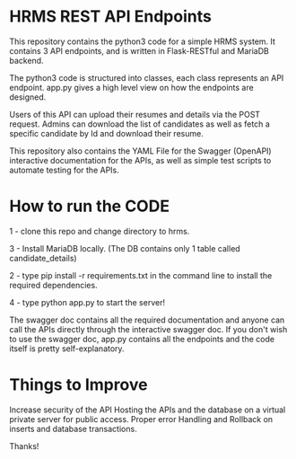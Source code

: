 
# HRMS REST API Endpoints

This repository contains the python3 code for a simple HRMS system. It contains 3 API endpoints, and is written in Flask-RESTful and MariaDB backend.

The python3 code is structured into classes, each class represents an API endpoint. app.py gives a high level view on how the endpoints are designed.

Users of this API can upload their resumes and details via the POST request. Admins can download the list of candidates as well as fetch a specific candidate by Id and download their resume.

This repository also contains the YAML File for the Swagger (OpenAPI) interactive documentation for the APIs, as well as simple test scripts to automate testing for the APIs.

# How to run the CODE

1 - clone this repo and change directory to hrms.

3 - Install MariaDB locally. (The DB contains only 1 table called candidate_details)

2 - type pip install -r requirements.txt in the command line to install the required dependencies.

4 - type python app.py to start the server!

The swagger doc contains all the required documentation and anyone can call the APIs directly through the interactive swagger doc.
If you don't wish to use the swagger doc, app.py contains all the endpoints and the code itself is pretty self-explanatory.

# Things to Improve

Increase security of the API
Hosting the APIs and the database on a virtual private server for public access.
Proper error Handling and Rollback on inserts and database transactions.

Thanks!
